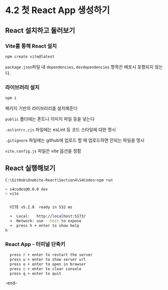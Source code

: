 # 4.2 첫 React App 생성하기

## React 설치하고 둘러보기

### Vite를 통해 React 설치
```bash
npm create vite@latest
```

`package.json`파일 내 `dependencies`, `devdependencies` 항목은 배포시 포함되지 않는다.



### 라이브러리 설치
```bash
npm i
```
패키지 기반의 라이브러리를 설치해준다

`public` 폴더에는 폰트나 이미지 파일 등을 넣는다

`.eslintrc.cjs` 파일에는 esLint 등 코드 스타일에 대한 명시

`.gitignore` 파일에는 github에 업로드 할 때 업로드하면 안되는 파일을 명시

`vite.config.js` 파일은 vite 옵션을 정함



## React 실행해보기

```bash
C:\GitHub\Onebite-React\Section4\S4Codes>npm run 

> s4codes@0.0.0 dev
> vite


  VITE v5.2.8  ready in 532 ms

  ➜  Local:   http://localhost:5173/
  ➜  Network: use --host to expose
  ➜  press h + enter to show help
h
```

### React App - 터미널 단축키
```bash
  press r + enter to restart the server
  press u + enter to show server url   
  press o + enter to open in browser   
  press c + enter to clear console     
  press q + enter to quit
```

-end-
